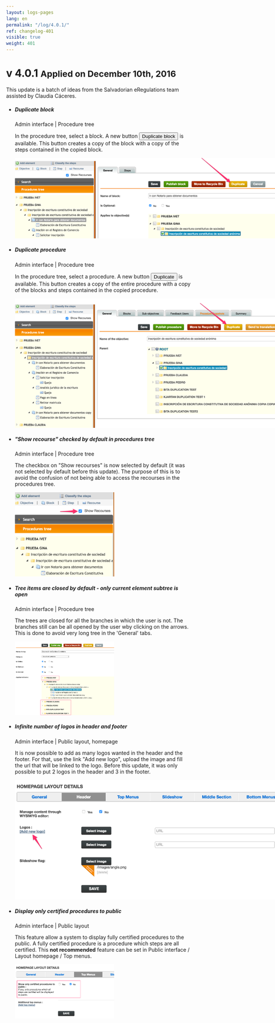 ```yaml
---
layout: logs-pages
lang: en
permalink: "/log/4.0.1/"
ref: changelog-401
visible: true
weight: 401
---
```


# v 4.0.1   <small>Applied on December 10th, 2016</small>

<p class="alert alert-warning">This update is a batch of ideas from the Salvadorian eRegulations team assisted by Claudia Cáceres.</p>

<ul class="list-view">
  <li>
    <h5>Duplicate block</h5>
    <p class="meta-data">Admin interface | Procedure tree</p>
    <p>In the procedure tree, select a block. A new button <button type="button" class="btn btn-xs btn-warning">Duplicate block</button> is available. This button creates a copy of the block with a copy of the steps contained in the copied block.</p>
    <img src="/images/log/duplicate-block.png" style="max-width: 800px;">
  </li>

  <li>
    <h5>Duplicate procedure</h5>
    <p class="meta-data">Admin interface | Procedure tree</p>
    <p>In the procedure tree, select a procedure. A new button <button type="button" class="btn btn-xs btn-warning">Duplicate</button> is available. This button creates a copy of the entire procedure with a copy of the blocks and steps contained in the copied procedure.</p>
    <img src="/images/log/duplicate-procedure.png" style="max-width: 800px;">
  </li>

  <li>
    <h5>"Show recourse" checked by default in procedures tree</h5>
    <p class="meta-data">Admin interface | Procedure tree</p>
    <p>The checkbox on "Show recourses" is now selected by default (it was not selected by default before this update). The purpose of this is to avoid the confusion of not being able to access the recourses in the procedures tree.</p>
    <img src="/images/log/show-recourses.png" style="max-width: 270px;">
  </li>
  <li>
    <h5>Tree items are closed by default - only current element subtree is open</h5>
    <p class="meta-data">Admin interface | Procedure tree</p>
    <p>The trees are closed for all the branches in which the user is not. The branches still can be all opened by the user wby clicking on the arrows. This is done to avoid very long tree in the 'General' tabs.</p>
    <img src="/images/log/tree-closed.png" style="max-width: 270px;">
  </li>

  <li>
    <h5>Infinite number of logos in header and footer</h5>
    <p class="meta-data">Admin interface | Public layout, homepage</p>
    <p>It is now possible to add as many logos wanted in the header and the footer. For that, use the link "Add new logo", upload the image and fill the url that will be linked to the logo. Before this update, it was only possible to put 2 logos in the header and 3 in the footer.</p>
    <img src="/images/log/add-logos.png"  style="max-width: 800px;">
  </li>

  <li>
    <h5>Display only certified procedures to public</h5>
    <p class="meta-data">Admin interface | Public layout</p>
    <p>This feature allow a system to display fully certified procedures to the public. A fully certified procedure is a procedure which steps are all certified. This <strong>not recommended</strong> feature can be set in Public interface / Layout homepage / Top menus.</p>
    <img src="/images/log/show-only.png"  style="max-width: 270px;">
  </li>

</ul>

